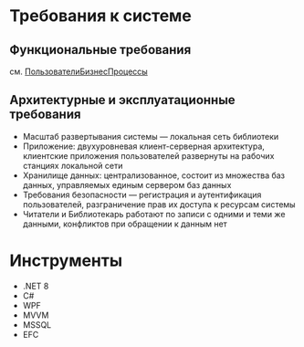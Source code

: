 ﻿# Требования к системе

## Функциональные требования
см. [ПользователиБизнесПроцессы](ПользователиБизнесПроцессы.md)


## Архитектурные и эксплуатационные требования  
* Масштаб развертывания системы — локальная сеть библиотеки
* Приложение: двухуровневая клиент-серверная архитектура, клиентские приложения пользователей развернуты на рабочих станциях локальной сети
* Хранилище данных: централизованное, состоит из множества баз данных, управляемых единым сервером баз данных
* Требования безопасности — регистрация и аутентификация пользователей, разграничение прав их доступа к ресурсам системы
* Читатели и Библиотекарь работают по записи с одними и теми же данными, конфликтов при обращении к данным нет

# Инструменты
* .NET 8
* C#
* WPF
* MVVM
* MSSQL
* EFC 
